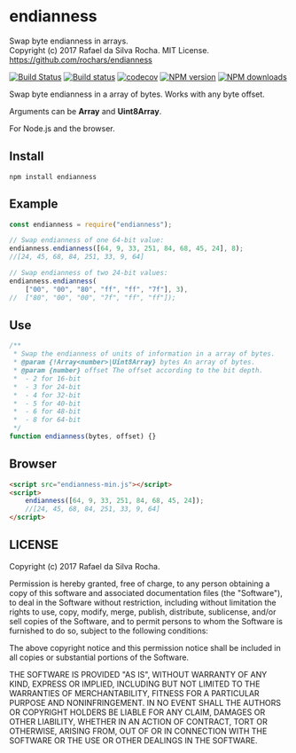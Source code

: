 # endianness
Swap byte endianness in arrays.  
Copyright (c) 2017 Rafael da Silva Rocha. MIT License.
https://github.com/rochars/endianness

[![Build Status](https://travis-ci.org/rochars/endianness.svg?branch=master)](https://travis-ci.org/rochars/endianness) [![Build status](https://ci.appveyor.com/api/projects/status/e5r0tc303hueqq8e?svg=true)](https://ci.appveyor.com/project/rochars/endianness) [![codecov](https://codecov.io/gh/rochars/endianness/branch/master/graph/badge.svg)](https://codecov.io/gh/rochars/endianness) [![NPM version](https://img.shields.io/npm/v/endianness.svg?style=flat)](https://www.npmjs.com/package/endianness) [![NPM downloads](https://img.shields.io/npm/dm/endianness.svg?style=flat)](https://www.npmjs.com/package/endianness)

Swap byte endianness in a array of bytes. Works with any byte offset.

Arguments can be **Array** and **Uint8Array**.

For Node.js and the browser.

## Install
```
npm install endianness
```

## Example
```javascript
const endianness = require("endianness");

// Swap endianness of one 64-bit value:
endianness.endianness([64, 9, 33, 251, 84, 68, 45, 24], 8);
//[24, 45, 68, 84, 251, 33, 9, 64]

// Swap endianness of two 24-bit values:
endianness.endianness(
    ["00", "00", "80", "ff", "ff", "7f"], 3),
//  ["80", "00", "00", "7f", "ff", "ff"]);
```

## Use
```javascript
/**
 * Swap the endianness of units of information in a array of bytes.
 * @param {!Array<number>|Uint8Array} bytes An array of bytes.
 * @param {number} offset The offset according to the bit depth.
 *  - 2 for 16-bit
 *  - 3 for 24-bit
 *  - 4 for 32-bit
 *  - 5 for 40-bit
 *  - 6 for 48-bit
 *  - 8 for 64-bit
 */
function endianness(bytes, offset) {}
```

## Browser
```html
<script src="endianness-min.js"></script>
<script>
    endianness([64, 9, 33, 251, 84, 68, 45, 24]);
    //[24, 45, 68, 84, 251, 33, 9, 64]
</script>
```

## LICENSE
Copyright (c) 2017 Rafael da Silva Rocha.

Permission is hereby granted, free of charge, to any person obtaining
a copy of this software and associated documentation files (the
"Software"), to deal in the Software without restriction, including
without limitation the rights to use, copy, modify, merge, publish,
distribute, sublicense, and/or sell copies of the Software, and to
permit persons to whom the Software is furnished to do so, subject to
the following conditions:

The above copyright notice and this permission notice shall be
included in all copies or substantial portions of the Software.

THE SOFTWARE IS PROVIDED "AS IS", WITHOUT WARRANTY OF ANY KIND,
EXPRESS OR IMPLIED, INCLUDING BUT NOT LIMITED TO THE WARRANTIES OF
MERCHANTABILITY, FITNESS FOR A PARTICULAR PURPOSE AND
NONINFRINGEMENT. IN NO EVENT SHALL THE AUTHORS OR COPYRIGHT HOLDERS BE
LIABLE FOR ANY CLAIM, DAMAGES OR OTHER LIABILITY, WHETHER IN AN ACTION
OF CONTRACT, TORT OR OTHERWISE, ARISING FROM, OUT OF OR IN CONNECTION
WITH THE SOFTWARE OR THE USE OR OTHER DEALINGS IN THE SOFTWARE.
